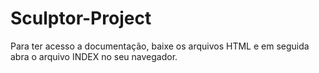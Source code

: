 # Sculptor-Project


Para ter acesso a documentação, baixe os arquivos HTML e em seguida abra o arquivo INDEX no seu navegador.
